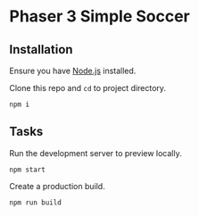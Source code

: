 # Phaser 3 Simple Soccer

## Installation

Ensure you have [Node.js](https://nodejs.org) installed.

Clone this repo and `cd` to project directory.

```
npm i
```

## Tasks

Run the development server to preview locally.

```
npm start
```

Create a production build.

```
npm run build
```
